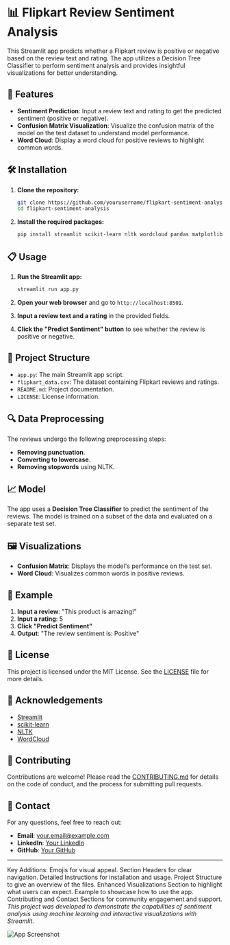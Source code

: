 # 📊 Flipkart Review Sentiment Analysis

This Streamlit app predicts whether a Flipkart review is positive or negative based on the review text and rating. The app utilizes a Decision Tree Classifier to perform sentiment analysis and provides insightful visualizations for better understanding.

## 🚀 Features

- **Sentiment Prediction**: Input a review text and rating to get the predicted sentiment (positive or negative).
- **Confusion Matrix Visualization**: Visualize the confusion matrix of the model on the test dataset to understand model performance.
- **Word Cloud**: Display a word cloud for positive reviews to highlight common words.

## 🛠️ Installation

1. **Clone the repository:**

    ```bash
    git clone https://github.com/yourusername/flipkart-sentiment-analysis.git
    cd flipkart-sentiment-analysis
    ```

2. **Install the required packages:**

    ```bash
    pip install streamlit scikit-learn nltk wordcloud pandas matplotlib seaborn tqdm
    ```

## 📋 Usage

1. **Run the Streamlit app:**

    ```bash
    streamlit run app.py
    ```

2. **Open your web browser** and go to `http://localhost:8501`.

3. **Input a review text and a rating** in the provided fields.

4. **Click the "Predict Sentiment" button** to see whether the review is positive or negative.

## 📁 Project Structure

- `app.py`: The main Streamlit app script.
- `flipkart_data.csv`: The dataset containing Flipkart reviews and ratings.
- `README.md`: Project documentation.
- `LICENSE`: License information.

## 🔍 Data Preprocessing

The reviews undergo the following preprocessing steps:
- **Removing punctuation**.
- **Converting to lowercase**.
- **Removing stopwords** using NLTK.

## 📈 Model

The app uses a **Decision Tree Classifier** to predict the sentiment of the reviews. The model is trained on a subset of the data and evaluated on a separate test set.

## 🖼️ Visualizations

- **Confusion Matrix**: Displays the model's performance on the test set.
- **Word Cloud**: Visualizes common words in positive reviews.

## 🧪 Example

1. **Input a review**: "This product is amazing!"
2. **Input a rating**: 5
3. **Click "Predict Sentiment"**
4. **Output**: "The review sentiment is: Positive"

## 📜 License

This project is licensed under the MIT License. See the [LICENSE](LICENSE) file for more details.

## 🙏 Acknowledgements

- [Streamlit](https://streamlit.io/)
- [scikit-learn](https://scikit-learn.org/)
- [NLTK](https://www.nltk.org/)
- [WordCloud](https://github.com/amueller/word_cloud)

## 🌟 Contributing

Contributions are welcome! Please read the [CONTRIBUTING.md](CONTRIBUTING.md) for details on the code of conduct, and the process for submitting pull requests.

## 📧 Contact

For any questions, feel free to reach out:

- **Email**: your.email@example.com
- **LinkedIn**: [Your LinkedIn](https://www.linkedin.com/in/yourprofile/)
- **GitHub**: [Your GitHub](https://github.com/yourusername/)

---
Key Additions:
Emojis for visual appeal.
Section Headers for clear navigation.
Detailed Instructions for installation and usage.
Project Structure to give an overview of the files.
Enhanced Visualizations Section to highlight what users can expect.
Example to showcase how to use the app.
Contributing and Contact Sections for community engagement and support.
*This project was developed to demonstrate the capabilities of sentiment analysis using machine learning and interactive visualizations with Streamlit.*

![App Screenshot](screenshot.png)
